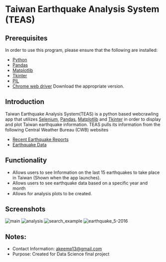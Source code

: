 # Taiwan Earthquake Analysis System (TEAS)

## Prerequisites
In order to use this program, please ensure that the following are installed:
- [Python](https://www.python.org/downloads/)
- [Pandas](https://pypi.org/project/pandas/)
- [Matplotlib](https://pypi.org/project/matplotlib/)
- [Tkinter](https://docs.python.org/3/library/tkinter.html)
- [PIL](https://pypi.org/project/Pillow/)
- [Chrome web driver](https://chromedriver.chromium.org/downloads) Download the appropriate version.

## Introduction

Taiwan Earthquake Analysis System(TEAS) is a python based webcrawling app that utilizes [Selenium](https://www.selenium.dev/documentation/), [Pandas](https://pandas.pydata.org/), [Matplotlib](https://matplotlib.org/) and [Tkinter](https://docs.python.org/3/library/tkinter.html) in order to display and plot Taiwan earthquake information.
TEAS pulls its information from the following Central Weather Bureau (CWB) websites
 - [Recent Earthquake Reports](https://www.cwb.gov.tw/V8/E/E/index.html)
 - [Earthquake Data](https://scweb.cwb.gov.tw/en-us/earthquake/data/)

## Functionality
- Allows users to see Information on the last 15 earthquakes to take place in Taiwan (Shown when the app launches).
- Allows users to see earthquake data based on a specific year and month
- Allows for analysis plots to be created.

## Screenshots
![main](https://user-images.githubusercontent.com/25711110/173297036-0b6325a3-2269-44ad-8dc9-3e724c30d7b7.png)
![analysis](https://user-images.githubusercontent.com/25711110/173297218-6907543f-2de3-491e-bdab-7efd0d1ba0ac.png)
![search_example](https://user-images.githubusercontent.com/25711110/173409515-600e8d2b-84a3-4f76-8cf1-f74e147e87fe.png)
![earthquake_5-2016](https://user-images.githubusercontent.com/25711110/173409664-b564c298-ac1b-4cdf-9e6a-8c4ca020bc8a.jpg)
 


 ## Notes:
 - Contact Information: akeemp13@gmail.com
 - Purpose: Created for Data Science final project


